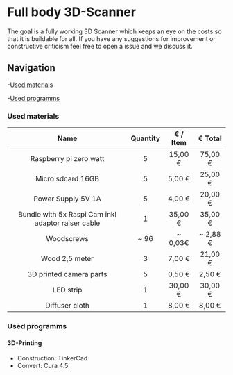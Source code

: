 # Full body 3D-Scanner

The goal is a fully working 3D Scanner which keeps an eye on the costs so that it is buildable for all.
If you have any suggestions for improvement or constructive criticism feel free to open a issue and we discuss it.

## Navigation

-[Used materials](#usedMaterials)

-[Used programms](#usedProgramms)

<a name="usedMaterials"></a>
### Used materials
|Name                  |Quantity  |€ / Item  | € Total|
|:--------------------:|:--------:|:--------:|:--------:|
|Raspberry pi zero watt| 5        | 15,00 €  | 75,00 €  |
|Micro sdcard 16GB     | 5        | 5,00 €   | 25,00 €  |
|Power Supply 5V 1A    | 5        | 4,00 €   | 20,00 €  |
|Bundle with 5x Raspi Cam inkl adaptor raiser cable| 1        | 35,00 €  | 35,00 €  |
|Woodscrews            | ~ 96     | ~ 0,03€  | ~ 2,88 € |
|Wood 2,5 meter        | 3        |  7,00 €  | 21,00 €  |
|3D printed camera parts| 5       |  0,50 €  |  2,50 €  |
|LED strip             | 1        | 30,00 €  | 30,00 €  |
|Diffuser cloth        | 1        |  8,00 €  |  8,00 €  |
<a name="usedProgramms"></a>
### Used programms

#### 3D-Printing
- Construction: TinkerCad
- Convert: Cura 4.5

